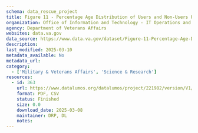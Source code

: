 ```yaml
---
schema: data_rescue_project 
title: Figure 11 - Percentage Age Distribution of Users and Non-Users FY2018 - Females
organization: Office of Information and Technology - IT Operations and Services (ITOPS)
agency: Department of Veterans Affairs
websites: data.va.gov
data_source: https://www.data.va.gov/dataset/Figure-11-Percentage-Age-Distribution-of-Users-and/id78-az72
description: 
last_modified: 2025-03-10
metadata_available: No
metadata_url: 
category:
  - ['Military & Veterans Affairs', 'Science & Research'] 
resources:
  - id: 363
    url: https://www.datalumos.org/datalumos/project/221982/version/V1/view
    format: PDF, CSV
    status: Finished
    size: 0.0
    download_date: 2025-03-08
    maintainer: DRP, DL
    notes: 
---
```

